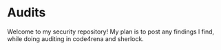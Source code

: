 # Audits
Welcome to my security repository! My plan is to post any findings l find, while doing auditing in code4rena and sherlock.
